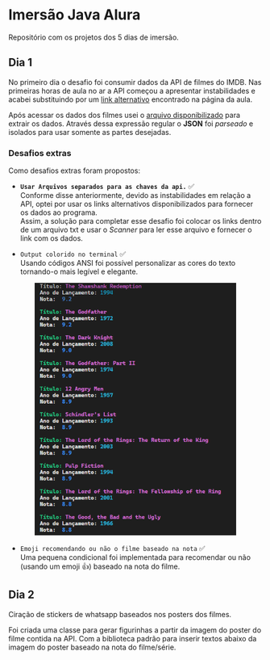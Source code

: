 # Imersão Java Alura

Repositório com os projetos dos 5 dias de imersão.

## Dia 1

No primeiro dia o desafio foi consumir dados da API de filmes do IMDB.
Nas primeiras horas de aula no ar a API começou a apresentar instabilidades e acabei substituindo por um [link alternativo](https://raw.githubusercontent.com/alura-cursos/imersao-java-2-api/main/TopMovies.json) encontrado na página da aula.

Após acessar os dados dos filmes usei o [arquivo disponibilizado](/alura-stickers/src/JsonParser.java) para extrair os dados. Através dessa expressão regular o **JSON** foi _parseado_ e isolados para usar somente as partes desejadas.

### Desafios extras

Como desafios extras foram propostos:

- **`Usar Arquivos separados para as chaves da api.`** ✅<br>
Conforme disse anteriormente, devido as instabilidades em relação a API, optei por usar os links alternativos disponibilizados para fornecer os dados ao programa.\
Assim, a solução para completar esse desafio foi colocar os links dentro de um arquivo txt e usar o _Scanner_ para ler esse arquivo e fornecer o link com os dados.

- `Output colorido no terminal` ✅ <br>
Usando códigos ANSI foi possível personalizar as cores do texto tornando-o mais legível e elegante.

<p align= "center">
<img src="dia1/screenshot01.png" width="400" height="500">
</p>

- `Emoji recomendando ou não o filme baseado na nota` ✅ <br>
Uma pequena condicional foi implementada para recomendar ou não (usando um emoji 👍) baseado na nota do filme.


## Dia 2

Ciração de stickers de whatsapp baseados nos posters dos filmes.

  Foi criada uma classe para gerar figurinhas a partir da imagem do poster do filme contida na API. 
  Com a biblioteca padrão para inserir textos abaixo da imagem do poster baseado na nota do filme/série.


